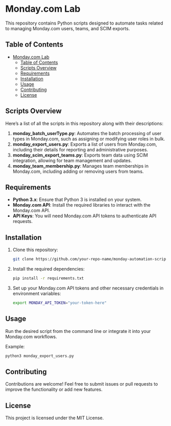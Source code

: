 # Monday.com Lab

This repository contains Python scripts designed to automate tasks related to managing Monday.com users, teams, and SCIM exports.

## Table of Contents
- [Monday.com Lab](#mondaycom-lab)
  - [Table of Contents](#table-of-contents)
  - [Scripts Overview](#scripts-overview)
  - [Requirements](#requirements)
  - [Installation](#installation)
  - [Usage](#usage)
  - [Contributing](#contributing)
  - [License](#license)

## Scripts Overview
Here’s a list of all the scripts in this repository along with their descriptions:

1. **monday_batch_userType.py**: Automates the batch processing of user types in Monday.com, such as assigning or modifying user roles in bulk.
2. **monday_export_users.py**: Exports a list of users from Monday.com, including their details for reporting and administrative purposes.
3. **monday_scim_export_teams.py**: Exports team data using SCIM integration, allowing for team management and updates.
4. **monday_team_membership.py**: Manages team memberships in Monday.com, including adding or removing users from teams.

## Requirements
- **Python 3.x**: Ensure that Python 3 is installed on your system.
- **Monday.com API**: Install the required libraries to interact with the Monday.com API.
- **API Keys**: You will need Monday.com API tokens to authenticate API requests.

## Installation
1. Clone this repository:
   ```bash
   git clone https://github.com/your-repo-name/monday-automation-scripts.git
   ```
2. Install the required dependencies:
   ```bash
   pip install -r requirements.txt
   ```
3. Set up your Monday.com API tokens and other necessary credentials in environment variables:
   ```bash
   export MONDAY_API_TOKEN="your-token-here"
   ```

## Usage
Run the desired script from the command line or integrate it into your Monday.com workflows.

Example:
```bash
python3 monday_export_users.py
```

## Contributing
Contributions are welcome! Feel free to submit issues or pull requests to improve the functionality or add new features.

## License
This project is licensed under the MIT License.
